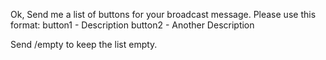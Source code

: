 Ok\, Send me a list of buttons for your broadcast message\. Please use this format\:
button1 \- Description
button2 \- Another Description

Send /empty to keep the list empty\.